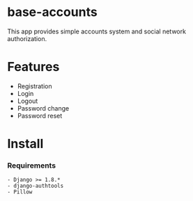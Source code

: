 

base-accounts
=============

This app provides simple accounts system and social network authorization.

# Features
- Registration
- Login
- Logout
- Password change
- Password reset

# Install
### Requirements
    - Django >= 1.8.*
    - django-authtools
    - Pillow
